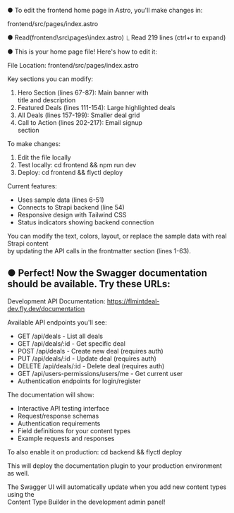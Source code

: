 ● To edit the frontend home page in Astro, you'll
  make changes in:

  frontend/src/pages/index.astro

● Read(frontend\src\pages\index.astro)
  ⎿  Read 219 lines (ctrl+r to expand)

● This is your home page file! Here's how to edit
  it:

  File Location: frontend/src/pages/index.astro

  Key sections you can modify:

  1. Hero Section (lines 67-87): Main banner with       
  title and description
  2. Featured Deals (lines 111-154): Large
  highlighted deals
  3. All Deals (lines 157-199): Smaller deal grid       
  4. Call to Action (lines 202-217): Email signup       
  section

  To make changes:
  1. Edit the file locally
  2. Test locally: cd frontend && npm run dev
  3. Deploy: cd frontend && flyctl deploy

  Current features:
  - Uses sample data (lines 6-51)
  - Connects to Strapi backend (line 54)
  - Responsive design with Tailwind CSS
  - Status indicators showing backend connection        

  You can modify the text, colors, layout, or
  replace the sample data with real Strapi content      
  by updating the API calls in the frontmatter
  section (lines 1-63).



## ● Perfect! Now the Swagger documentation should be available. Try these URLs:

  Development API Documentation:
  https://flmintdeal-dev.fly.dev/documentation

  Available API endpoints you'll see:
  - GET /api/deals - List all deals
  - GET /api/deals/:id - Get specific deal
  - POST /api/deals - Create new deal (requires auth)
  - PUT /api/deals/:id - Update deal (requires auth)
  - DELETE /api/deals/:id - Delete deal (requires auth)
  - GET /api/users-permissions/users/me - Get current user
  - Authentication endpoints for login/register

  The documentation will show:
  - Interactive API testing interface
  - Request/response schemas
  - Authentication requirements
  - Field definitions for your content types
  - Example requests and responses

  To also enable it on production:
  cd backend && flyctl deploy

  This will deploy the documentation plugin to your production environment as well.        

  The Swagger UI will automatically update when you add new content types using the        
  Content Type Builder in the development admin panel!
